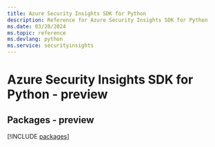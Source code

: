 ```yaml
---
title: Azure Security Insights SDK for Python
description: Reference for Azure Security Insights SDK for Python
ms.date: 03/20/2024
ms.topic: reference
ms.devlang: python
ms.service: securityinsights
---
```

# Azure Security Insights SDK for Python - preview
## Packages - preview
[!INCLUDE [packages](security-insights-index.md)]